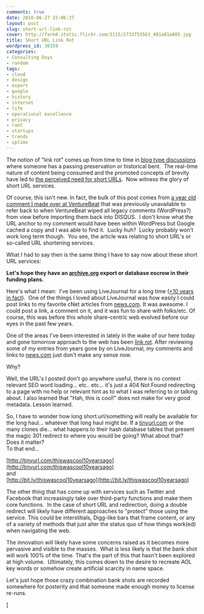 ```yaml
---
comments: true
date: 2010-06-27 15:06:27
layout: post
slug: short-url-link-rot
cover: http://farm4.static.flickr.com/3115/2733753563_401a01a085.jpg
title: Short URL Link Rot
wordpress_id: 36359
categories:
- Consulting Days
- random
tags:
- cloud
- design
- export
- google
- history
- internet
- life
- operational excellence
- privacy
- rant
- startups
- trends
- uptime
---
```







The notion of "link rot" comes up from  time to time in [blog type discussions](http://www.google.com/buzz/dclinton/JKoWPTAAyvw/More-thoughts-on-URL-shorteners-This-post-explores) where someone has a passing  preservation or historical bent﻿.  The real-time nature of content being consumed and the promoted concepts of brevity have led to [the perceived need for short URLs](http://marktrapp.com/blog/2009/04/04/url-shorteners-are-playing-fire).  Now witness the glory of short URL services.




Of course, this isn't new.  In fact, the bulk of this post comes from [a year old comment I made over at VentureBeat](http://venturebeat.com/2009/03/30/bitly-nabs-cash-gives-tinyurl-a-run-for-its-money/#comment-7650716) that was previously unavailable to refer back to when VentureBeat wiped all legacy comments (WordPress?) from view before importing them back into DISQUS.  I don't know what the URL anchor to my comment would have been within WordPress but Google cached a copy and I was able to find it.  Lucky huh?  Lucky probably won't work long term though.  You see, the article was relating to short URL's or so-called URL shortening services.




What I had to say then is the same thing I have to say now about these short URL services:




**Let's hope they have an [archive.org](http://archive.org) export or database escrow in their funding plans.**




Here's what I  mean:  I've been using LiveJournal for a long time ([+10 years in fact](http://fudge.org/10-years-of-livejournal/)).  One  of the things I loved about LiveJournal was how easily I could post  links to my favorite cNet articles from [news.com](http://news.com).  It was awesome.  I could post a link, a  comment on it, and it was fun to share with folks/etc.  Of course, this was  before this whole share-centric web evolved before our eyes in the past  few years.  
  
One of the areas I've been interested in lately in the  wake of our here today and gone tomorrow approach to the web has been  [link rot](http://en.wikipedia.org/wiki/Link_rot).  After reviewing some of my entries from years gone by on  LiveJournal, my comments and links to [news.com](http://news.com) just don't make any sense now.




Why?




Well, the URL's I posted don't go anywhere useful, there is no context  relevant SEO word loading... etc.. etc... it's just a 404 Not Found  redirecting to a page with no help or relevant hint as to what I was  referring to or talking about.  I also learned that "Hah, this is cool!"  does not make for very good metadata.  Lesson learned.  
  
So, I  have to wonder how long short.url/something will really be available for  the long haul... whatever that long haul might be.  If a [tinyurl.com](http://tinyurl.com) or the many  clones die... what happens to their hash database tables that present  the magic 301 redirect to where you would be going?  What about that?   Does it matter?  
To that end...  
  
[http://tinyurl.com/thiswascool10yearsago](http://tinyurl.com/thiswascool10yearsago)  
and  
[http://bit.ly/thiswascool10yearsago](http://bit.ly/thiswascool10yearsago)









The other thing that has come up with services such as Twitter and Facebook that increasingly take over third-party functions and make them core functions.  In the case of short URL and redirection, doing a double redirect will likely have different approaches to "protect" those using the service. This could be interstitials, Digg-like bars that frame content, or any of a variety of methods that just alter the status quo of how things work(ed) when navigating the web.




The innovation will likely have some concerns raised as it becomes more pervasive and visible to the masses.  What is less likely is that the bank shot will work 100% of the time. That's the part of this that hasn't been explored at high volume.  Ultimately, this comes down to the desire to recreate AOL key words or somehow create artificial scarcity in name space.




Let's just hope those crazy combination bank shots are recorded somewhere for posterity and that someone made enough money to license re-runs.




[

